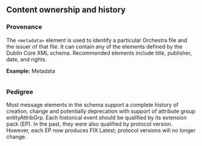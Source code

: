## Content ownership and history

### Provenance

The `<metadata>` element is used to identify a particular Orchestra file
and the issuer of that file. It can contain any of the elements defined
by the Dublin Core XML schema. Recommended elements include title,
publisher, date, and rights.

**Example:** Metadata

```xml import md2orchestra-proto.xml from "<fixr:metadata>" to "</fixr:metadata>"
```

### Pedigree

Most message elements in the schema support a complete history of
creation, change and potentially deprecation with support of attribute group
entityAttribGrp. Each historical event should be qualified by its extension pack (EP). In the past, they were also qualified by protocol version. However, each EP now produces FIX Latest; protocol versions will no longer change.
